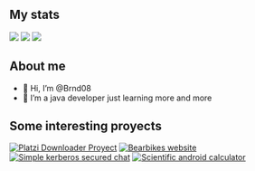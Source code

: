 
## My stats
![](http://github-profile-summary-cards.vercel.app/api/cards/profile-details?username=brnd08&theme=2077)
![](http://github-profile-summary-cards.vercel.app/api/cards/stats?username=brnd08&theme=2077)
![](http://github-profile-summary-cards.vercel.app/api/cards/productive-time?username=brnd08&theme=2077&utcOffset=8)
## About me
- 👋 Hi, I’m @Brnd08
- 👀 I’m a java developer just learning more and more

## Some interesting proyects
[![Platzi Downloader Proyect](https://github-readme-stats.vercel.app/api/pin/?username=brnd08&repo=platziDownloader&theme=radical)](https://github.com/Brnd08/platziDownloader)
[![Bearbikes website](https://github-readme-stats.vercel.app/api/pin/?username=Proximalbag3226&repo=bearbikes&theme=radical)](https://github.com/Proximalbag3226/Bearbikes)
[![Simple kerberos secured chat](https://github-readme-stats.vercel.app/api/pin/?username=brnd08&repo=Kerberos_CDC&theme=radical)](https://github.com/Brnd08/Kerberos_CDC)
[![Scientific android calculator](https://github-readme-stats.vercel.app/api/pin/?username=brnd08&repo=AndroidCalculator&theme=radical)]([https://github.com/Brnd08/Kerberos_CDC](https://github.com/Brnd08/AndroidCalculator))


<!---

Brnd08/Brnd08 is a ✨ special ✨ repository because its `README.md` (this file) appears on your GitHub profile.
You can click the Preview link to take a look at your changes.
--->
